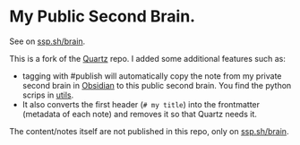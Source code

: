 # My Public Second Brain.

See on [ssp.sh/brain](https://ssp.sh/brain).

This is a fork of the [Quartz](https://github.com/jackyzha0/quartz) repo. I added some additional features such as:
* tagging with #publish will automatically copy the note from my private second brain in [Obsidian](https://obsidian.md) to this public second brain. You find the python scrips in [utils](utils). 
* It also converts the first header (`# my title`) into the frontmatter (metadata of each note) and removes it so that Quartz needs it.

The content/notes itself are not published in this repo, only on [ssp.sh/brain](https://ssp.sh/brain).
